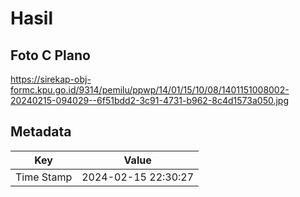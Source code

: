 # Hasil

## Foto C Plano

https://sirekap-obj-formc.kpu.go.id/9314/pemilu/ppwp/14/01/15/10/08/1401151008002-20240215-094029--6f51bdd2-3c91-4731-b962-8c4d1573a050.jpg


## Metadata

| Key        | Value               |
| ---------- | ------------------- |
| Time Stamp | 2024-02-15 22:30:27 |



